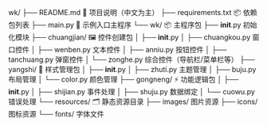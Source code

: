 wk/
├── README.md                📘 项目说明（中文为主）
├── requirements.txt         📦 依赖包列表
├── main.py                  🚀 示例入口主程序
└── wk/                      📦 主程序包
    ├── __init__.py          初始化模块
    ├── chuangjian/          🖼️ 控件创建包
    │   ├── __init__.py
    │   ├── chuangkou.py     窗口控件
    │   ├── wenben.py        文本控件
    │   ├── anniu.py         按钮控件
    │   ├── tanchuang.py     弹窗控件
    │   └── zonghe.py        综合控件（导航栏/菜单栏等）
    ├── yangshi/             🎨 样式管理包
    │   ├── __init__.py
    │   ├── zhuti.py         主题管理
    │   ├── buju.py          布局管理
    │   └── color.py         颜色管理
    ├── gongneng/            ⚡ 功能逻辑包
    │   ├── __init__.py
    │   ├── shijian.py       事件处理
    │   ├── shuju.py         数据绑定
    │   └── cuowu.py         错误处理
    └── resources/           🗂️ 静态资源目录
        ├── images/          图片资源
        ├── icons/           图标资源
        └── fonts/           字体文件
